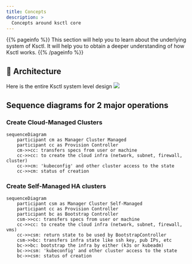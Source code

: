 ```yaml
---
title: Concepts
description: >
  Concepts around ksctl core
---
```


{{% pageinfo %}}
This section will help you to learn about the underlying system of Ksctl. It will help you to obtain a deeper understanding of how Ksctl works.
{{% /pageinfo %}}

## 📐 Architecture
Here is the entire Ksctl system level design
![](/img/ksctl_solution.svg)

## Sequence diagrams for 2 major operations

### Create Cloud-Managed Clusters
```mermaid
sequenceDiagram
    participant cm as Manager Cluster Managed
    participant cc as Provision Controller
    cm->>cc: transfers specs from user or machine
    cc->>cc: to create the cloud infra (network, subnet, firewall, cluster)
    cc->>cm: 'kubeconfig' and other cluster access to the state
    cc->>cm: status of creation
```

### Create Self-Managed HA clusters
```mermaid
sequenceDiagram
    participant csm as Manager Cluster Self-Managed
    participant cc as Provision Controller
    participant bc as Bootstrap Controller
    csm->>cc: transfers specs from user or machine
    cc->>cc: to create the cloud infra (network, subnet, firewall, vms)
    cc->>csm: return state to be used by BootstrapController
    csm->>bc: transfers infra state like ssh key, pub IPs, etc
    bc->>bc: bootstrap the infra by either (k3s or kubeadm)
    bc->>csm: 'kubeconfig' and other cluster access to the state
    bc->>csm: status of creation
```
